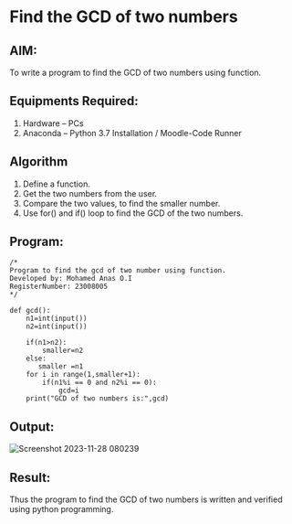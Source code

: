 # Find the GCD of two numbers

## AIM:
To write a program to find the GCD of two numbers using function.

## Equipments Required:
1. Hardware – PCs
2. Anaconda – Python 3.7 Installation / Moodle-Code Runner

## Algorithm
1. Define a function.
2. Get the two numbers from the user.
3. Compare the two values, to find the smaller number.
4. Use for() and if() loop to find the GCD of the two numbers.

## Program:
```
/*
Program to find the gcd of two number using function.
Developed by: Mohamed Anas O.I
RegisterNumber: 23008005 
*/

def gcd():
    n1=int(input())
    n2=int(input())

    if(n1>n2):
        smaller=n2
    else:
       smaller =n1
    for i in range(1,smaller+1):
        if(n1%i == 0 and n2%i == 0):
            gcd=i
    print("GCD of two numbers is:",gcd)
```

## Output:
![Screenshot 2023-11-28 080239](https://github.com/Anas536/GCD-of-two-numbers/assets/139841834/891192df-1e60-4b3b-94b2-339f82b708f3)



## Result:
Thus the program to find the GCD of two numbers is written and verified using python programming.
